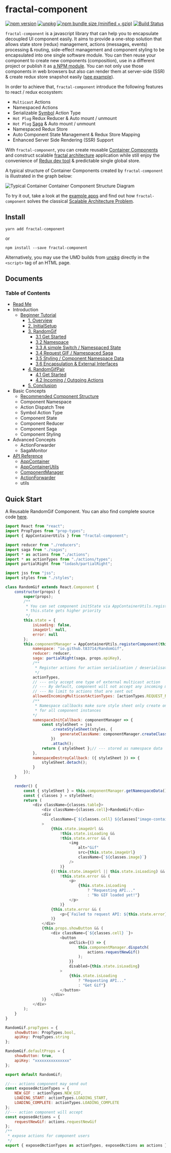 # fractal-component

[![npm version](https://img.shields.io/npm/v/fractal-component.svg)](https://www.npmjs.com/package/fractal-component)
[![unpkg](https://img.shields.io/badge/unpkg-latest-blue.svg)](https://unpkg.com/fractal-component)
[![npm bundle size (minified + gzip)](https://img.shields.io/bundlephobia/minzip/fractal-component.svg)](https://bundlephobia.com/result?p=fractal-component)
[![Build Status](https://travis-ci.org/t83714/fractal-component.svg?branch=master)](https://travis-ci.org/t83714/fractal-component)

`fractal-component` is a javascript library that can help you to encapsulate decoupled UI component easily. It aims to provide a one-stop solution that allows state store (redux) management, actions (messages, events) processing & routing, side-effect management and component styling to be encapsulated into one single software module. You can then reuse your component to create new components (composition), use in a different project or publish it as [a NPM module](https://www.npmjs.com/package/@fractal-components/random-gif). You can not only use those components in web browsers but also can render them at server-side (SSR) & create redux store snapshot easily ([see example](https://github.com/t83714/fractal-component/tree/master/examples/exampleAppSSR)).

In order to achieve that, `fractal-component` introduce the following features to react / redux ecosystem:

- `Multicast` Actions
- Namespaced Actions
- Serializable [Symbol](https://developer.mozilla.org/en-US/docs/Web/JavaScript/Reference/Global_Objects/Symbol) Action Type 
- `Hot Plug` Redux Reducer & Auto mount / unmount
- `Hot Plug` [Saga](https://redux-saga.js.org/) & Auto mount / unmount
- Namespaced Redux Store
- Auto Component State Management & Redux Store Mapping
- Enhanced Server Side Rendering (SSR) Support

With `fractal-component`, you can create reusable [Container Components](https://redux.js.org/basics/usagewithreact#presentational-and-container-components) and construct scalable [fractal architecture](https://www.metropolismag.com/architecture/science-for-designers-scaling-and-fractals/) application while still enjoy the convenience of [Redux dev tool](https://github.com/zalmoxisus/redux-devtools-extension) & predictable single global store.

A typical structure of Container Components created by `fractal-component` is illustrated in the graph below:

![Typical Container Container Component Structure Diagram](https://raw.githubusercontent.com/t83714/fractal-component/master/docs/assets/container-structure.png)

To try it out, take a look at the [example apps](examples) and find out how `fractal-component` solves the classical [Scalable Architecture Problem](https://github.com/slorber/scalable-frontend-with-elm-or-redux).

## Install

```
yarn add fractal-component
```
or
```
npm install --save fractal-component
```

Alternatively, you may use the UMD builds from [unpkg](https://unpkg.com/fractal-component) directly in the `<script>` tag of an HTML page.

## Documents

### Table of Contents

- [Read Me](https://github.com/t83714/fractal-component/blob/master/README.md)
- Introduction
  - [Beginner Tutorial](https://github.com/t83714/fractal-component/blob/master/docs/Introduction/BeginnerTutorial.md)
    - [1. Overview](https://github.com/t83714/fractal-component/blob/master/docs/Introduction/BeginnerTutorial/Overview.md)
    - [2. InitialSetup](https://github.com/t83714/fractal-component/blob/master/docs/Introduction/BeginnerTutorial/InitialSetup.md)
    - [3. RandomGif](https://github.com/t83714/fractal-component/blob/master/docs/Introduction/BeginnerTutorial/RandomGif)
        - [3.1 Get Started](https://github.com/t83714/fractal-component/blob/master/docs/Introduction/BeginnerTutorial/RandomGif/GetStarted.md)
        - [3.2 Namespace](https://github.com/t83714/fractal-component/blob/master/docs/Introduction/BeginnerTutorial/RandomGif/Namespace.md)
        - [3.3 A simple Switch / Namespaced State](https://github.com/t83714/fractal-component/blob/master/docs/Introduction/BeginnerTutorial/RandomGif/NamespacedState.md)
        - [3.4 Request GIF / Namespaced Saga](https://github.com/t83714/fractal-component/blob/master/docs/Introduction/BeginnerTutorial/RandomGif/NamespacedSaga.md)
        - [3.5 Styling / Component Namespace Data](https://github.com/t83714/fractal-component/blob/master/docs/Introduction/BeginnerTutorial/RandomGif/ComponentNamespaceData.md)
        - [3.6 Encapsulation & External Interfaces](https://github.com/t83714/fractal-component/blob/master/docs/Introduction/BeginnerTutorial/RandomGif/ExternalInterfaces.md)
    - [4. RandomGifPair](https://github.com/t83714/fractal-component/blob/master/docs/Introduction/BeginnerTutorial/RandomGifPair)
        - [4.1 Get Started](https://github.com/t83714/fractal-component/blob/master/docs/Introduction/BeginnerTutorial/RandomGifPair/GetStarted.md)
        - [4.2 Incoming / Outgoing Actions](https://github.com/t83714/fractal-component/blob/master/docs/Introduction/BeginnerTutorial/RandomGifPair/IncomingOutgoingActions.md)
    - [5. Conclusion](https://github.com/t83714/fractal-component/blob/master/docs/Introduction/BeginnerTutorial/Conclusion.md)
- Basic Concepts
  - [Recommended Component Structure](https://github.com/t83714/fractal-component/blob/master/docs/BasicConcepts/RecommendedStructure.md)
  - Component Namespace
  - Action Dispatch Tree
  - Symbol Action Type
  - Component State
  - Component Reducer
  - Component Saga
  - Component Styling
- Advanced Concepts
  - ActionForwarder
  - SagaMonitor
- [API Reference](https://github.com/t83714/fractal-component/blob/master/docs/api/README.md)
  - [AppContainer](https://github.com/t83714/fractal-component/blob/master/docs/api/AppContainer.md)
  - [AppContainerUtils](https://github.com/t83714/fractal-component/blob/master/docs/api/AppContainerUtils.md)
  - [ComponentManager](https://github.com/t83714/fractal-component/blob/master/docs/api/ComponentManager.md)
  - [ActionForwarder](https://github.com/t83714/fractal-component/blob/master/docs/api/ActionForwarder.md)
  - utils


## Quick Start

A Reusable RandomGif Component. You can also find complete source code [here](https://github.com/t83714/fractal-component/tree/master/examples/exampleApp/src/components/RandomGif).

```javascript
import React from "react";
import PropTypes from "prop-types";
import { AppContainerUtils } from "fractal-component";

import reducer from "./reducers";
import saga from "./sagas";
import * as actions from "./actions";
import * as actionTypes from "./actions/types";
import partialRight from "lodash/partialRight";

import jss from "jss";
import styles from "./styles";

class RandomGif extends React.Component {
    constructor(props) {
        super(props);
        /**
         * You can set component initState via AppContainerUtils.registerComponent options as well.
         * this.state gets higher priority
         */
        this.state = {
            isLoading: false,
            imageUrl: null,
            error: null
        };
        this.componentManager = AppContainerUtils.registerComponent(this, {
            namespace: "io.github.t83714/RandomGif",
            reducer: reducer,
            saga: partialRight(saga, props.apiKey),
            /**
             * Register actions for action serialisation / deserialisation.
             */
            actionTypes,
            // --- only accept one type of external multicast action
            // --- By default, component will not accept any incoming multicast action.
            // --- No limit to actions that are sent out
            allowedIncomingMulticastActionTypes: [actionTypes.REQUEST_NEW_GIF],
            /**
             * Namespace callbacks make sure style sheet only create once 
             * for all component instances
            */
            namespaceInitCallback: componentManager => {
                const styleSheet = jss
                    .createStyleSheet(styles, {
                        generateClassName: componentManager.createClassNameGenerator()
                    })
                    .attach();
                return { styleSheet };// --- stored as namespace data
            },
            namespaceDestroyCallback: ({ styleSheet }) => {
                styleSheet.detach();
            }
        });
    }

    render() {
        const { styleSheet } = this.componentManager.getNamespaceData();
        const { classes } = styleSheet;
        return (
            <div className={classes.table}>
                <div className={classes.cell}>RandomGif</div>
                <div
                    className={`${classes.cell} ${classes["image-container"]}`}
                >
                    {this.state.imageUrl &&
                        !this.state.isLoading &&
                        !this.state.error && (
                            <img
                                alt="Gif"
                                src={this.state.imageUrl}
                                className={`${classes.image}`}
                            />
                        )}
                    {(!this.state.imageUrl || this.state.isLoading) &&
                        !this.state.error && (
                            <p>
                                {this.state.isLoading
                                    ? "Requesting API..."
                                    : "No GIF loaded yet!"}
                            </p>
                        )}
                    {this.state.error && (
                        <p>{`Failed to request API: ${this.state.error}`}</p>
                    )}
                </div>
                {this.props.showButton && (
                    <div className={`${classes.cell} `}>
                        <button
                            onClick={() => {
                                this.componentManager.dispatch(
                                    actions.requestNewGif()
                                );
                            }}
                            disabled={this.state.isLoading}
                        >
                            {this.state.isLoading
                                ? "Requesting API..."
                                : "Get Gif"}
                        </button>
                    </div>
                )}
            </div>
        );
    }
}

RandomGif.propTypes = {
    showButton: PropTypes.bool,
    apiKey: PropTypes.string
};

RandomGif.defaultProps = {
    showButton: true,
    apiKey: "xxxxxxxxxxxxxxx"
};

export default RandomGif;

//--- actions component may send out
const exposedActionTypes = {
    NEW_GIF : actionTypes.NEW_GIF,
    LOADING_START: actionTypes.LOADING_START,
    LOADING_COMPLETE: actionTypes.LOADING_COMPLETE
};
//--- action component will accept
const exposedActions = {
    requestNewGif: actions.requestNewGif
};
/**
 * expose actions for component users
 */
export { exposedActionTypes as actionTypes, exposedActions as actions };
```
